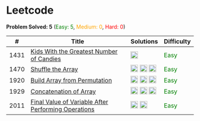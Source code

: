 # Leetcode

**Problem Solved: 5** (<span style="color:green">Easy: 5</span>, <span style="color:orange">Medium: 0</span>, <span style="color:red">Hard: 0</span>)

| # | Title | Solutions | Difficulty |
| - | - | - | - |
| 1431 | [Kids With the Greatest Number of Candies](https://leetcode.com/problems/kids-with-the-greatest-number-of-candies/) | <a href="Easy/Array/01431_kids-with-the-greatest-number-of-candies/README.md"> <img src="https://cdn.jsdelivr.net/gh/devicons/devicon/icons/cplusplus/cplusplus-original.svg" width="20" height="20"></a> | <span style="color:green">Easy</span> |
| 1470 | [Shuffle the Array](https://leetcode.com/problems/shuffle-the-array/) | <a href="Easy/Array/01470_shuffle-the-array/README.md"> <img src="https://cdn.jsdelivr.net/gh/devicons/devicon/icons/cplusplus/cplusplus-original.svg" width="20" height="20"></a> <a href="Easy/Array/01470_shuffle-the-array/README.md"> <img src="https://cdn.jsdelivr.net/gh/devicons/devicon/icons/javascript/javascript-original.svg" width="20" height="20"></a> <a href="Easy/Array/01470_shuffle-the-array/README.md"> <img src="https://cdn.jsdelivr.net/gh/devicons/devicon/icons/go/go-original.svg" width="20" height="20"></a> | <span style="color:green">Easy</span> |
| 1920 | [Build Array from Permutation](https://leetcode.com/problems/build-array-from-permutation/) | <a href="Easy/Array/01920_build-array-from-permutation/README.md"> <img src="https://cdn.jsdelivr.net/gh/devicons/devicon/icons/cplusplus/cplusplus-original.svg" width="20" height="20"></a> <a href="Easy/Array/01920_build-array-from-permutation/README.md"> <img src="https://cdn.jsdelivr.net/gh/devicons/devicon/icons/javascript/javascript-original.svg" width="20" height="20"></a> <a href="Easy/Array/01920_build-array-from-permutation/README.md"> <img src="https://cdn.jsdelivr.net/gh/devicons/devicon/icons/go/go-original.svg" width="20" height="20"></a> | <span style="color:green">Easy</span> |
| 1929 | [Concatenation of Array](https://leetcode.com/problems/concatenation-of-array/) | <a href="Easy/Array/01929_concatenation-of-array/READNE.md"> <img src="https://cdn.jsdelivr.net/gh/devicons/devicon/icons/cplusplus/cplusplus-original.svg" width="20" height="20"></a> <a href="Easy/Array/01929_concatenation-of-array/READNE.md"> <img src="https://cdn.jsdelivr.net/gh/devicons/devicon/icons/javascript/javascript-original.svg" width="20" height="20"></a> <a href="Easy/Array/01929_concatenation-of-array/READNE.md"> <img src="https://cdn.jsdelivr.net/gh/devicons/devicon/icons/go/go-original.svg" width="20" height="20"></a> | <span style="color:green">Easy</span> |
| 2011 | [Final Value of Variable After Performing Operations](https://leetcode.com/problems/final-value-of-variable-after-performing-operations/) | <a href="Easy/Array/02011_final-value-of-variable-after-performing-operations/README.md"> <img src="https://cdn.jsdelivr.net/gh/devicons/devicon/icons/cplusplus/cplusplus-original.svg" width="20" height="20"></a> <a href="Easy/Array/02011_final-value-of-variable-after-performing-operations/README.md"> <img src="https://cdn.jsdelivr.net/gh/devicons/devicon/icons/javascript/javascript-original.svg" width="20" height="20"></a> | <span style="color:green">Easy</span> |
